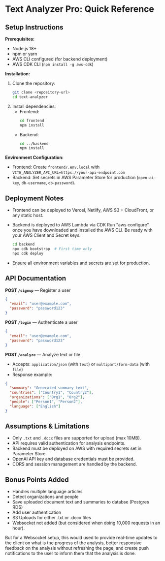 
# Text Analyzer Pro: Quick Reference

## Setup Instructions

**Prerequisites:**
- Node.js 18+
- npm or yarn
- AWS CLI configured (for backend deployment)
- AWS CDK CLI (`npm install -g aws-cdk`)

**Installation:**
1. Clone the repository:
   ```bash
   git clone <repository-url>
   cd text-analyzer
   ```
2. Install dependencies:
   - Frontend:
     ```bash
     cd frontend
     npm install
     ```
   - Backend:
     ```bash
     cd ../backend
     npm install
     ```

**Environment Configuration:**
- Frontend: Create `frontend/.env.local` with `VITE_ANALYZER_API_URL=https://your-api-endpoint.com`
- Backend: Set secrets in AWS Parameter Store for production (`open-ai-key`, `db-username`, `db-password`).

## Deployment Notes

- Frontend can be deployed to Vercel, Netlify, AWS S3 + CloudFront, or any static host.
- Backend is deployed to AWS Lambda via CDK
  Run "aws configure" once you have downloaded and installed the AWS CLI. Be ready with your AWS Client and Secret keys.

  ```bash
  cd backend
  npx cdk bootstrap  # First time only
  npx cdk deploy
  ```
- Ensure all environment variables and secrets are set for production.

## API Documentation

**POST `/signup`** — Register a user
```json
{
  "email": "user@example.com",
  "password": "password123"
}
```

**POST `/login`** — Authenticate a user
```json
{
  "email": "user@example.com",
  "password": "password123"
}
```

**POST `/analyze`** — Analyze text or file
- Accepts: `application/json` (with `text`) or `multipart/form-data` (with `file`)
- Response example:
```json
{
  "summary": "Generated summary text",
  "countries": ["Country1", "Country2"],
  "organizations": ["Org1", "Org2"],
  "people": ["Person1", "Person2"],
  "language": ["English"]
}
```

## Assumptions & Limitations

- Only `.txt` and `.docx` files are supported for upload (max 10MB).
- API requires valid authentication for analysis endpoints.
- Backend must be deployed on AWS with required secrets set in Parameter Store.
- OpenAI API key and database credentials must be provided.
- CORS and session management are handled by the backend.

## Bonus Points Added
- Handles multiple language articles
- Detect organizations and people
- Save uploaded document text and summaries to databse (Postgres RDS)
- Add user authentication
- S3 Uploads for either .txt or .docx files
- Websocket not added (but considered when doing 10,000 requests in an hour).

But for a Websocket setup, this would used to provide real-time updates to the client on what is the progress of the analysis, better responsive feedback on the analysis without refreshing the page, and create push notifications to the user to inform them that the analysis is done.
